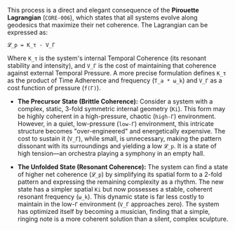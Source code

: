 This process is a direct and elegant consequence of the **Pirouette Lagrangian** (`CORE-006`), which states that all systems evolve along geodesics that maximize their net coherence. The Lagrangian can be expressed as:

`𝓛_p = K_τ - V_Γ`

Where `K_τ` is the system's internal Temporal Coherence (its resonant stability and intensity), and `V_Γ` is the cost of maintaining that coherence against external Temporal Pressure. A more precise formulation defines `K_τ` as the product of Time Adherence and frequency (`T_a * ω_k`) and `V_Γ` as a cost function of pressure (`f(Γ)`).

-   **The Precursor State (Brittle Coherence):** Consider a system with a complex, static, 3-fold symmetric internal geometry (`Ki`). This form may be highly coherent in a high-pressure, chaotic (`high-Γ`) environment. However, in a quiet, low-pressure (`low-Γ`) environment, this intricate structure becomes "over-engineered" and energetically expensive. The cost to sustain it (`V_Γ`), while small, is unnecessary, making the pattern dissonant with its surroundings and yielding a low `𝓛_p`. It is a state of high tension—an orchestra playing a symphony in an empty hall.

-   **The Unfolded State (Resonant Coherence):** The system can find a state of higher net coherence (`𝓛_p`) by simplifying its spatial form to a 2-fold pattern and expressing the remaining complexity as a rhythm. The new state has a simpler spatial `Ki` but now possesses a stable, coherent resonant frequency (`ω_k`). This dynamic state is far less costly to maintain in the low-`Γ` environment (`V_Γ` approaches zero). The system has optimized itself by becoming a musician, finding that a simple, ringing note is a more coherent solution than a silent, complex sculpture.